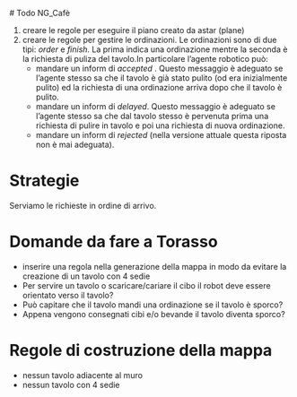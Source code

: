 # Todo NG_Cafè

1.  creare le regole per eseguire il piano creato da astar (plane)
2.  creare le regole per gestire le ordinazioni. Le ordinazioni sono di due tipi: *order* e *finish*. La prima indica una ordinazione mentre la seconda è la richiesta di puliza del tavolo.In particolare l’agente robotico può:
	* mandare un inform di *accepted* . Questo messaggio è adeguato se l’agente stesso sa che il tavolo è già stato pulito (od era inizialmente pulito)  ed la richiesta di una ordinazione arriva dopo che il tavolo è pulito.
	* mandare un inform di *delayed*. Questo messaggio è adeguato se l’agente stesso sa che dal tavolo stesso è pervenuta prima una richiesta di pulire in tavolo  e poi una richiesta di nuova ordinazione.
	* mandare un inform di *rejected* (nella versione attuale questa riposta non è mai adeguata).

# Strategie

Serviamo le richieste in ordine di arrivo.
 

# Domande da fare a Torasso

* inserire una regola nella generazione della mappa in modo da evitare la creazione di un tavolo con 4 sedie
* Per servire un tavolo o scaricare/cariare il cibo il robot deve essere orientato verso il tavolo?
* Può capitare che il tavolo mandi una ordinazione se il tavolo è sporco?
* Appena vengono consegnati cibi e/o bevande il tavolo diventa sporco?

# Regole di costruzione della mappa

* nessun tavolo adiacente al muro	
* nessun tavolo con 4 sedie

